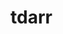 <!-- generated by markdown-notes-tree -->

# tdarr

<!-- optional markdown-notes-tree directory description starts here -->

<!-- optional markdown-notes-tree directory description ends here -->


